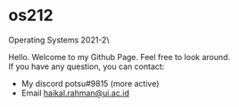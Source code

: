 # os212
Operating Systems 2021-2\

Hello. Welcome to my Github Page. Feel free to look around.\
If you have any question, you can contact:
- My discord potsu#9815 (more active)
- Email haikal.rahman@ui.ac.id
